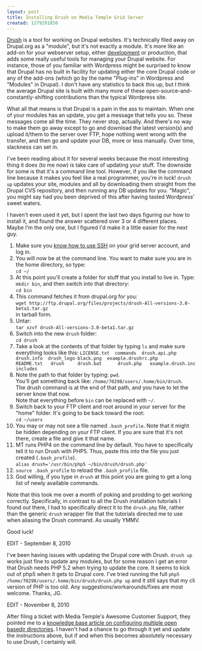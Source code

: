```yaml
--- 
layout: post
title: Installing Drush on Media Temple Grid Server
created: 1279291850
---
```

<p><a href="http://drupal.org/project/drush">Drush</a> is a tool for working on Drupal websites.  It's technically filed away on Drupal.org as a "module", but it's not exactly a module.  It's more like an add-on for your webserver setup, either <a href="http://ignoredbydinosaurs.com/2010/01/newby-web-programmer-episode-1/">development</a> or production, that adds some really useful tools for managing your Drupal website.  For instance, those of you familiar with Wordpress might be surprised to know that Drupal has no built in facility for updating either the core Drupal code or any of the add-ons (which go by the name "Plug-ins" in Wordpress and "Modules" in Drupal).  I don't have any statistics to back this up, but I think the average Drupal site is built with many more of these open-source-and-constantly-shifting contributions than the typical Wordpress site.</p>  

<p><span class="highlight">What all that means is that Drupal is a pain in the ass to maintain</span>.  When one of your modules has an update, you get a message that tells you so.  These messages come all the time.  They never stop, actually.  And there's no way to make them go away except to go and download the latest version(s) and upload it/them to the server over FTP, hope nothing went wrong with the transfer, and then go and update your DB, more or less manually.  Over time, slackness can set in.</p>

<p>I've been reading about it for several weeks because the most interesting thing it does (to me now) is take care of updating your stuff.  The downside for some is that it's a command line tool.  However, if you like the command line because it makes you feel like a real programmer, you're in luck!  <code>drush up</code>  updates your site, modules and all by downloading them straight from the Drupal CVS repository, and then running any DB updates for you.  "Magic", you might say had you been deprived of this after having tasted Wordpress' sweet waters.</p>

<p>I haven't even used it yet, but I spent the last two days figuring our how to install it, and found the answer scattered over 3 or 4 different places.  Maybe I'm the only one, but I figured I'd make it a little easier for the next guy.</p>

<ol>
<li>Make sure you <a href="http://kb.mediatemple.net/questions/16/Connecting+via+SSH+to+your+(gs)+Grid-Service">know how to use SSH</a> on your grid server account, and log in.</li>
<li>You will now be at the command line.  You want to make sure you are in the home directory, so type:<br />
<code>cd ~/</code></li>
<li>At this point you'll create a folder for stuff that you install to live in.  Type:<br />
<code>mkdir bin</code>, and then switch into that directory:<br />
<code>cd bin</code></li>
<li>This command fetches it from drupal.org for you:<br />
<code>wget http://ftp.drupal.org/files/projects/drush-All-versions-3.0-beta1.tar.gz</code><br />
in tarball form.</li>
<li>Untar:<br />
<code>tar xzvf drush-All-versions-3.0-beta1.tar.gz</code></li>
<li>Switch into the new <code>drush</code> folder:<br />
<code>cd drush</code></li>
<li>Take a look at the contents of that folder by typing <code>ls</code> and make sure everything looks like this:
<code>LICENSE.txt  commands  drush.api.php  drush.info  drush_logo-black.png  example.drushrc.php
README.txt   drush     drush.bat      drush.php   example.drush.inc     includes
</code></li>
<li>Note the path to that folder by typing:
<code>pwd</code>.  <br />
You'll get something back like: <code>/home/70298/users/.home/bin/drush</code>.<br />
The drush command is at the end of that path, and you have to let the server know that now.<br />
Note that everything before <code>bin</code> can be replaced with <code>~/</code>.</li>
<li>Switch back to your FTP client and root around in your server for the "home" folder.  It's going to be back toward the root:<br /><code>cd ~/users</code></li>
<li>You may or may not see a file named <code>.bash_profile</code>.  Note that it might be hidden depending on your FTP client.  If you are sure that it's not there, create a file and give it that name.</li>
<li>MT runs PHP4 on the command line by default.  You have to specifically tell it to run Drush with PHP5.  Thus, paste this into the file you just created (<code>.bash_profile</code>).<br />
<code>alias drush='/usr/bin/php5 ~/bin/drush/drush.php'</code></li>
<li><code>source .bash_profile</code> to reload the <code>.bash_profile</code> file.</li>
<li>God willing, if you type in <code>drush</code> at this point you are going to get a long list of newly available commands.</li>

</ol>

<p>Note that this took me over a month of poking and prodding to get working correctly.  Specifically, in contrast to all the Drush installation tutorials I found out there, I had to specifically direct it to the <code>drush.php</code> file, rather than the generic <code>drush</code> wrapper file that the tutorials directed me to use when aliasing the Drush command.  As usually YMMV.</p>

<p>Good luck!</p>

<p>EDIT - September 8, 2010</p>

<p>I've been having issues with updating the Drupal core with Drush.  <code>drush up</code> works just fine to update any modules, but for some reason I get an error that Drush needs PHP 5.2 when trying to update the core.  It seems to kick out of php5 when it gets to Drupal core.  I've tried running the full <code>php5 /home/70298/users/.home/bin/drush/drush.php up</code> and it still says that my cli version of PHP is too old.  Any suggestions/workarounds/fixes are most welcome.  Thanks, JG.</p>

<p>EDIT - November 8, 2010</p>
<p>After filing a ticket with Media Temple's Awesome Customer Support, they pointed me to a <a href="http://wiki.mediatemple.net/w/GS:Allow_multiple_open_basedir_directories">knowledge base article on configuring multiple open basedir directories</a>.  I haven't had a chance to go through it yet and update the instructions above, but if and when this becomes absolutely necessary to use Drush, I certainly will.
